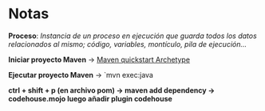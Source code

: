 # Notas

   **Proceso**: *Instancia de un proceso en ejecución que guarda todos los datos relacionados al mismo; código, variables, montículo, pila de ejecución...*

**Iniciar proyecto Maven** -> [Maven quickstart Archetype](https://maven.apache.org/archetypes/maven-archetype-quickstart/)

**Ejecutar proyecto Maven** -> `mvn exec:java

**ctrl + shift + p (en archivo pom) -> maven add dependency -> codehouse.mojo luego añadir plugin codehouse**